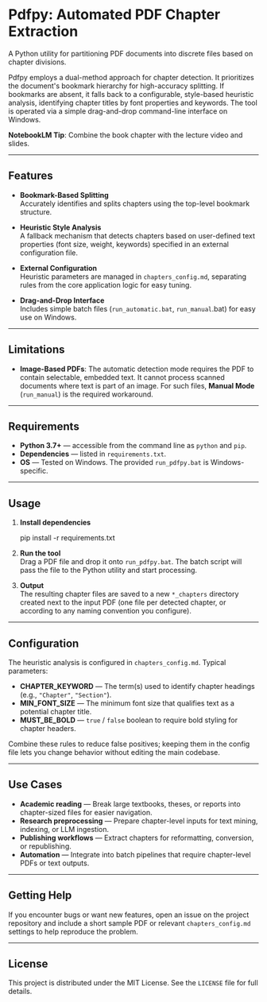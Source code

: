 # Pdfpy: Automated PDF Chapter Extraction

A Python utility for partitioning PDF documents into discrete files based on chapter divisions.

Pdfpy employs a dual-method approach for chapter detection. It prioritizes the document's bookmark hierarchy for high-accuracy splitting. If bookmarks are absent, it falls back to a configurable, style-based heuristic analysis, identifying chapter titles by font properties and keywords. The tool is operated via a simple drag-and-drop command-line interface on Windows.

**NotebookLM Tip**: Combine the book chapter with the lecture video and slides.

---

## Features

- **Bookmark-Based Splitting**  
  Accurately identifies and splits chapters using the top-level bookmark structure.

- **Heuristic Style Analysis**  
  A fallback mechanism that detects chapters based on user-defined text properties (font size, weight, keywords) specified in an external configuration file.

- **External Configuration**  
  Heuristic parameters are managed in `chapters_config.md`, separating rules from the core application logic for easy tuning.

- **Drag-and-Drop Interface**  
  Includes simple batch files (`run_automatic.bat`, `run_manual`.bat) for easy use on Windows.

---

## Limitations
- **Image-Based PDFs**: The automatic detection mode requires the PDF to contain selectable, embedded text. It cannot process scanned documents where text is part of an image. For such files, **Manual Mode** (`run_manual`) is the required workaround.

---

## Requirements

- **Python 3.7+** — accessible from the command line as `python` and `pip`.  
- **Dependencies** — listed in `requirements.txt`.  
- **OS** — Tested on Windows. The provided `run_pdfpy.bat` is Windows-specific.

---

## Usage

1. **Install dependencies**

    pip install -r requirements.txt

2. **Run the tool**  
   Drag a PDF file and drop it onto `run_pdfpy.bat`. The batch script will pass the file to the Python utility and start processing.

3. **Output**  
   The resulting chapter files are saved to a new `*_chapters` directory created next to the input PDF (one file per detected chapter, or according to any naming convention you configure).

---

## Configuration

The heuristic analysis is configured in `chapters_config.md`. Typical parameters:

- **CHAPTER_KEYWORD** — The term(s) used to identify chapter headings (e.g., `"Chapter"`, `"Section"`).  
- **MIN_FONT_SIZE** — The minimum font size that qualifies text as a potential chapter title.  
- **MUST_BE_BOLD** — `true` / `false` boolean to require bold styling for chapter headers.

Combine these rules to reduce false positives; keeping them in the config file lets you change behavior without editing the main codebase.

---

## Use Cases

- **Academic reading** — Break large textbooks, theses, or reports into chapter-sized files for easier navigation.  
- **Research preprocessing** — Prepare chapter-level inputs for text mining, indexing, or LLM ingestion.  
- **Publishing workflows** — Extract chapters for reformatting, conversion, or republishing.  
- **Automation** — Integrate into batch pipelines that require chapter-level PDFs or text outputs.

---

## Getting Help

If you encounter bugs or want new features, open an issue on the project repository and include a short sample PDF or relevant `chapters_config.md` settings to help reproduce the problem.

---

## License

This project is distributed under the MIT License. See the `LICENSE` file for full details.
